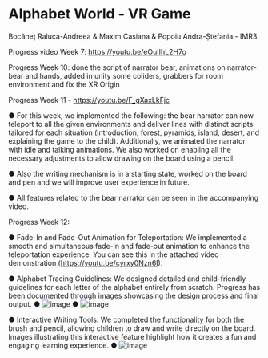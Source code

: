 # Alphabet World - VR Game
Bocăneț Raluca-Andreea & Maxim Casiana & Popoiu Andra-Ștefania - IMR3

Progress video Week 7: https://youtu.be/eOuIIhL2H7o

Progress Week 10: done the script of narrator bear, animations on narrator-bear and hands, added in unity some coliders, grabbers for room environment and fix the XR Origin

Progress Week 11 - https://youtu.be/F_gXaxLkFjc

  ● For this week, we implemented the following: the bear narrator can now teleport to all the given environments and deliver lines with distinct scripts tailored for each situation (introduction, forest, pyramids, island, desert, and explaining the game to the child). Additionally, we animated the narrator with idle and talking animations. We also worked on enabling all the necessary adjustments to allow drawing on the board using a pencil.

  ● Also the writing mechanism is in a starting state, worked on the board and pen and we will improve user experience in future.
  
  ● All features related to the bear narrator can be seen in the accompanying video.

Progress Week 12:

  ● Fade-In and Fade-Out Animation for Teleportation:
We implemented a smooth and simultaneous fade-in and fade-out animation to enhance the teleportation experience. You can see this in the attached video demonstration (https://youtu.be/cyrxy0Nzn6I).

  ● Alphabet Tracing Guidelines:
We designed detailed and child-friendly guidelines for each letter of the alphabet entirely from scratch. Progress has been documented through images showcasing the design process and final output.
● ![image](https://github.com/user-attachments/assets/fba147cc-cb7b-4bbb-9eab-bb44898d9bd2)
● ![image](https://github.com/user-attachments/assets/c247139b-254a-4ae2-9594-724107d8af22)

 ● Interactive Writing Tools:
We completed the functionality for both the brush and pencil, allowing children to draw and write directly on the board. Images illustrating this interactive feature highlight how it creates a fun and engaging learning experience.
● ![image](https://github.com/user-attachments/assets/e7cec843-f33f-47cd-9000-7eceee6c8875)
